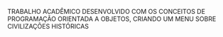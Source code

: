 TRABALHO ACADÊMICO DESENVOLVIDO COM OS CONCEITOS DE PROGRAMAÇÃO ORIENTADA A OBJETOS, CRIANDO UM MENU SOBRE CIVILIZAÇÕES HISTÓRICAS
